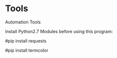 # Tools
Automation Tools

Install Python2.7 Modules before using this program:

#pip install requests

#pip install termcolor
